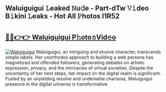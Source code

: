 ## Waluiguigui 𝙻eaked 𝙽u𝚍e - Part-dTw 𝚅𝚒deo B𝚒kini 𝙻eaks - Hot All 𝙿hotos I1R52

# <h2><a href="http://ld3lewl.urlbe.top/?page=Waluiguigui">🔗🔗👉👉 Waluiguigui P𝚑oto𝚜Vid𝚎o</a></h2>

[![Waluiguigui](https://i.imgur.com/eBuTRDB.gif)](http://ld3lewl.urlbe.top/?page=Waluiguigui)
Waluiguigui, an intriguing and elusive character, transcends simple labels. Her unorthodox approach to building a web persona has magnetized and offended followers, generating debates on artistic expression, privacy, and the intricacies of virtual societies. Despite the uncertainty of her next steps, her impact on the digital realm is significant. Fueled by an unyielding resolve and undeniable charisma, Waluiguigui presence in the digital universe is transformative.
